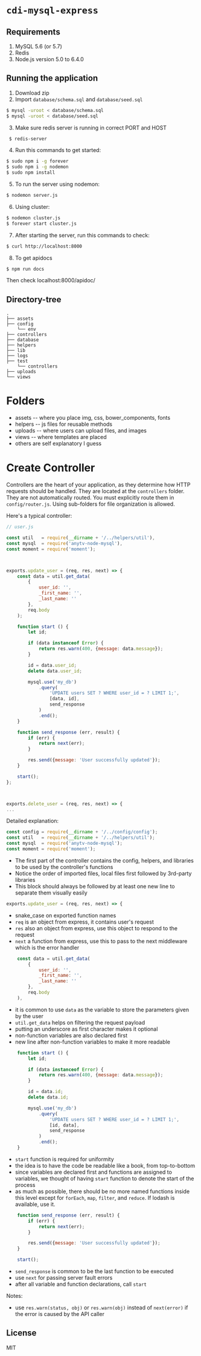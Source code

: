 # `cdi-mysql-express`

Requirements
-----
1. MySQL 5.6 (or 5.7)
2. Redis
3. Node.js version 5.0 to 6.4.0

## Running the application
1. Download zip
2. Import `database/schema.sql` and `database/seed.sql`
  ```sh
  $ mysql -uroot < database/schema.sql
  $ mysql -uroot < database/seed.sql
  ```

3. Make sure redis server is running in correct PORT and HOST
 ```sh
  $ redis-server
  ```

4. Run this commands to get started:
  ```sh
  $ sudo npm i -g forever
  $ sudo npm i -g nodemon
  $ sudo npm install
  ```

5. To run the server using nodemon: 
  ```sh
  $ nodemon server.js
  ```

6. Using cluster:
  ```sh
  $ nodemon cluster.js
  $ forever start cluster.js
  ```

7. After starting the server, run this commands to check:
  ```sh
  $ curl http://localhost:8000
  ```
  
8. To get apidocs
  ```sh
  $ npm run docs
  ```
  Then check localhost:8000/apidoc/
  
 ## Directory-tree 
```
.
├── assets
├── config
    └── env
├── controllers
├── database
├── helpers
├── lib
├── logs
├── test
    └── controllers
├── uploads
└── views
```

# Folders
- assets -- where you place img, css, bower_components, fonts
- helpers -- js files for reusable methods
- uploads -- where users can upload files, and images
- views -- where templates are placed
- others are self explanatory I guess

# Create Controller
 Controllers are the heart of your application, as they determine how HTTP requests should be handled. They are located at the `controllers` folder. They are not automatically routed. You must explicitly route them in `config/router.js`. Using sub-folders for file organization is allowed.

Here's a typical controller:

```javascript
// user.js

const util   = require(__dirname + '/../helpers/util'),
const mysql  = require('anytv-node-mysql'),
const moment = require('moment');



exports.update_user = (req, res, next) => {
    const data = util.get_data(
        {
            user_id: '',
            _first_name: '',
            _last_name: ''
        },
        req.body
    );

    function start () {
        let id;

        if (data instanceof Error) {
            return res.warn(400, {message: data.message});
        }

        id = data.user_id;
        delete data.user_id;

        mysql.use('my_db')
            .query(
                'UPDATE users SET ? WHERE user_id = ? LIMIT 1;',
                [data, id],
                send_response
            )
            .end();
    }

    function send_response (err, result) {
        if (err) {
            return next(err);
        }

        res.send({message: 'User successfully updated'});
    }

    start();
};



exports.delete_user = (req, res, next) => {
...
```

Detailed explanation:

```javascript
const config = require(__dirname + '/../config/config');
const util   = require(__dirname + '/../helpers/util');
const mysql  = require('anytv-node-mysql');
const moment = require('moment');
```

- The first part of the controller contains the config, helpers, and libraries to be used by the controller's functions
- Notice the order of imported files, local files first followed by 3rd-party libraries
- This block should always be followed by at least one new line to separate them visually easily



```javascript
exports.update_user = (req, res, next) => {
```

- snake_case on exported function names
- `req` is an object from express, it contains user's request
- `res` also an object from express, use this object to respond to the request
- `next` a function from express, use this to pass to the next middleware which is the error handler


```javascript
    const data = util.get_data(
        {
            user_id: '',
            _first_name: '',
            _last_name: ''
        },
        req.body
    ),
```

- it is common to use `data` as the variable to store the parameters given by the user
- `util.get_data` helps on filtering the request payload
- putting an underscore as first character makes it optional
- non-function variables are also declared first
- new line after non-function variables to make it more readable

```javascript
    function start () {
        let id;

        if (data instanceof Error) {
            return res.warn(400, {message: data.message});
        }

        id = data.id;
        delete data.id;

        mysql.use('my_db')
            .query(
                'UPDATE users SET ? WHERE user_id = ? LIMIT 1;',
                [id, data],
                send_response
            )
            .end();
    }
```

- `start` function is required for uniformity
- the idea is to have the code be readable like a book, from top-to-bottom
- since variables are declared first and functions are assigned to variables, we thought of having `start` function to denote the start of the process
- as much as possible, there should be no more named functions inside this level except for `forEach`, `map`, `filter`, and `reduce`. If lodash is available, use it.

```javascript
    function send_response (err, result) {
        if (err) {
            return next(err);
        }

        res.send({message: 'User successfully updated'});
    }

    start();
```

- `send_response` is common to be the last function to be executed
- use `next` for passing server fault errors
- after all variable and function declarations, call `start`

Notes:
- use `res.warn(status, obj)` or `res.warn(obj)`  instead of `next(error)` if the error is caused by the API caller

License
-----
MIT


<!-- ## Special Thanks
(https://www.bithound.io/github/anyTV/anytv-node-boilerplate), especially rvnjl <3 -->
